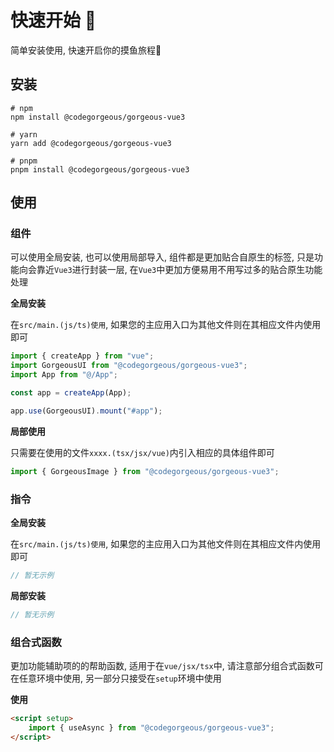 # 快速开始 🚀

简单安装使用, 快速开启你的摸鱼旅程🦑

## 安装

```shell
# npm
npm install @codegorgeous/gorgeous-vue3

# yarn
yarn add @codegorgeous/gorgeous-vue3

# pnpm 
pnpm install @codegorgeous/gorgeous-vue3
```

## 使用

### 组件
可以使用全局安装, 也可以使用局部导入, 组件都是更加贴合自原生的标签, 只是功能向会靠近`Vue3`进行封装一层, 在`Vue3`中更加方便易用不用写过多的贴合原生功能处理

**全局安装**

在`src/main.(js/ts)使用`, 如果您的主应用入口为其他文件则在其相应文件内使用即可

```ts
import { createApp } from "vue";
import GorgeousUI from "@codegorgeous/gorgeous-vue3";
import App from "@/App";

const app = createApp(App);

app.use(GorgeousUI).mount("#app");
```

**局部使用**

只需要在使用的文件`xxxx.(tsx/jsx/vue)`内引入相应的具体组件即可

```ts
import { GorgeousImage } from "@codegorgeous/gorgeous-vue3";
```

### 指令

**全局安装**

在`src/main.(js/ts)使用`, 如果您的主应用入口为其他文件则在其相应文件内使用即可

```ts
// 暂无示例
```

**局部安装**

```ts
// 暂无示例
```


### 组合式函数
更加功能辅助项的的帮助函数, 适用于在`vue/jsx/tsx`中, 请注意部分组合式函数可在任意环境中使用, 另一部分只接受在`setup`环境中使用

**使用**
```html
<script setup>
    import { useAsync } from "@codegorgeous/gorgeous-vue3";
</script>
```
